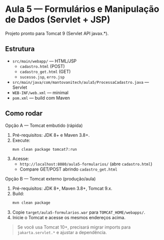 # Aula 5 — Formulários e Manipulação de Dados (Servlet + JSP)

Projeto pronto para Tomcat 9 (Servlet API javax.*).

## Estrutura
- `src/main/webapp/` — HTML/JSP
  - `cadastro.html` (POST)
  - `cadastro_get.html` (GET)
  - `sucesso.jsp`, `erro.jsp`
- `src/main/java/com/mantovanitech/aula5/ProcessaCadastro.java` — Servlet
- `WEB-INF/web.xml` — minimal
- `pom.xml` — build com Maven

## Como rodar
Opção A — Tomcat embutido (rápida)

1. Pré-requisitos: JDK 8+ e Maven 3.8+.
2. Execute:
   ```bash
   mvn clean package tomcat7:run
   ```
3. Acesse:
   - `http://localhost:8080/aula5-formularios/` (abre `cadastro.html`)
   - Compare GET/POST abrindo `cadastro_get.html`

Opção B — Tomcat externo (produção/aula)

1. Pré-requisitos: JDK 8+, Maven 3.8+, Tomcat 9.x.
2. Build:
   ```bash
   mvn clean package
   ```
3. Copie `target/aula5-formularios.war` para `TOMCAT_HOME/webapps/`.
4. Inicie o Tomcat e acesse os mesmos endereços acima.

> Se você usa Tomcat 10+, precisará migrar imports para `jakarta.servlet.*` e ajustar a dependência.
